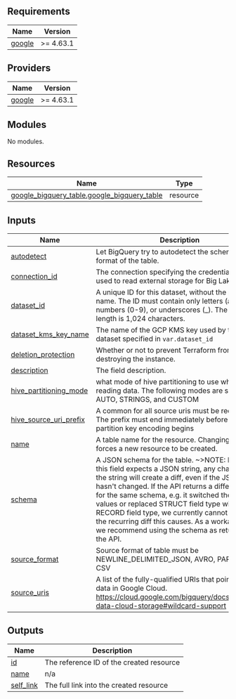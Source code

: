 <!-- BEGIN_TF_DOCS -->
## Requirements

| Name | Version |
|------|---------|
| <a name="requirement_google"></a> [google](#requirement\_google) | >= 4.63.1 |

## Providers

| Name | Version |
|------|---------|
| <a name="provider_google"></a> [google](#provider\_google) | >= 4.63.1 |

## Modules

No modules.

## Resources

| Name | Type |
|------|------|
| [google_bigquery_table.google_bigquery_table](https://registry.terraform.io/providers/hashicorp/google/latest/docs/resources/bigquery_table) | resource |

## Inputs

| Name | Description | Type | Default | Required |
|------|-------------|------|---------|:--------:|
| <a name="input_autodetect"></a> [autodetect](#input\_autodetect) | Let BigQuery try to autodetect the schema and format of the table. | `bool` | `true` | no |
| <a name="input_connection_id"></a> [connection\_id](#input\_connection\_id) | The connection specifying the credentials to be used to read external storage for Big Lake table | `string` | n/a | yes |
| <a name="input_dataset_id"></a> [dataset\_id](#input\_dataset\_id) | A unique ID for this dataset, without the project name. The ID must contain only letters (a-z, A-Z), numbers (0-9), or underscores (\_). The maximum length is 1,024 characters. | `string` | n/a | yes |
| <a name="input_dataset_kms_key_name"></a> [dataset\_kms\_key\_name](#input\_dataset\_kms\_key\_name) | The name of the GCP KMS key used by the dataset specified in `var.dataset_id` | `string` | n/a | yes |
| <a name="input_deletion_protection"></a> [deletion\_protection](#input\_deletion\_protection) | Whether or not to prevent Terraform from destroying the instance. | `bool` | `false` | no |
| <a name="input_description"></a> [description](#input\_description) | The field description. | `string` | n/a | yes |
| <a name="input_hive_partitioning_mode"></a> [hive\_partitioning\_mode](#input\_hive\_partitioning\_mode) | what mode of hive partitioning to use when reading data. The following modes are supported AUTO, STRINGS, and CUSTOM | `string` | `"AUTO"` | no |
| <a name="input_hive_source_uri_prefix"></a> [hive\_source\_uri\_prefix](#input\_hive\_source\_uri\_prefix) | A common for all source uris must be required. The prefix must end immediately before the partition key encoding begins | `string` | n/a | yes |
| <a name="input_name"></a> [name](#input\_name) | A table name for the resource. Changing this forces a new resource to be created. | `string` | n/a | yes |
| <a name="input_schema"></a> [schema](#input\_schema) | A JSON schema for the table. ~>NOTE: Because this field expects a JSON string, any changes to the string will create a diff, even if the JSON itself hasn't changed. If the API returns a different value for the same schema, e.g. it switched the order of values or replaced STRUCT field type with RECORD field type, we currently cannot suppress the recurring diff this causes. As a workaround, we recommend using the schema as returned by the API. | `string` | `""` | no |
| <a name="input_source_format"></a> [source\_format](#input\_source\_format) | Source format of table must be NEWLINE\_DELIMITED\_JSON, AVRO, PARQUET or CSV | `string` | `"PARQUET"` | no |
| <a name="input_source_uris"></a> [source\_uris](#input\_source\_uris) | A list of the fully-qualified URIs that point to your data in Google Cloud. https://cloud.google.com/bigquery/docs/external-data-cloud-storage#wildcard-support | `list(string)` | `[]` | no |

## Outputs

| Name | Description |
|------|-------------|
| <a name="output_id"></a> [id](#output\_id) | The reference ID of the created resource |
| <a name="output_name"></a> [name](#output\_name) | n/a |
| <a name="output_self_link"></a> [self\_link](#output\_self\_link) | The full link into the created resource |
<!-- END_TF_DOCS -->
